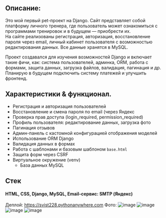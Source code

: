 ## Описание:
Это мой первый pet-проект на Django. Сайт представляет собой платформу личного тренера, где пользователь может ознакомиться с программами тренировок и в будущем — приобрести их.  
На сайте реализованы регистрация, авторизация, восстановление пароля через email, личный кабинет пользователя с возможностью редактирования данных. Все данные хранятся в MySQL.

Проект создавался для изучения возможностей Django и включает такие фичи, как: система пользователей, админка, ORM, работа с формами, защита данных, загрузка файлов, валидация, пагинация и др.  
Планирую в будущем подключить систему платежей и улучшить фронтенд.

## Характеристики & функционал.
- Регистрация и авторизация пользователей
- Восстановление и смена пароля по email (через Яндекс
- Проверка прав доступа (login_required, permission_required)
- Профиль пользователя: редактирование данных, загрузка фото
- Пагинация отзывов
- Админ-панель с кастомной конфигурацией отображения моделей
- Использование ORM Django
- Валидация данных в формах
- Работа с шаблонами и базовым шаблоном `base.html`
- Защита форм через CSRF
- Виртуальное окружение (venv)
	- База данных MySQL
## Стек
#### HTML, CSS, Django, MySQL, Email-сервис: SMTP (Яндекс)

Деплой: https://svist228.pythonanywhere.com
Фото:
![image](https://github.com/user-attachments/assets/ce91acd8-ad49-456c-afb7-d812c14e47ea)
![image](https://github.com/user-attachments/assets/e61eedf9-6889-43de-83e1-c4c895280f59)
![image](https://github.com/user-attachments/assets/640bf917-5f27-4cc2-8dca-ad1adc958cc8)
![image](https://github.com/user-attachments/assets/6e640fd7-b437-4e32-bbc8-acd2dbf423c1)



